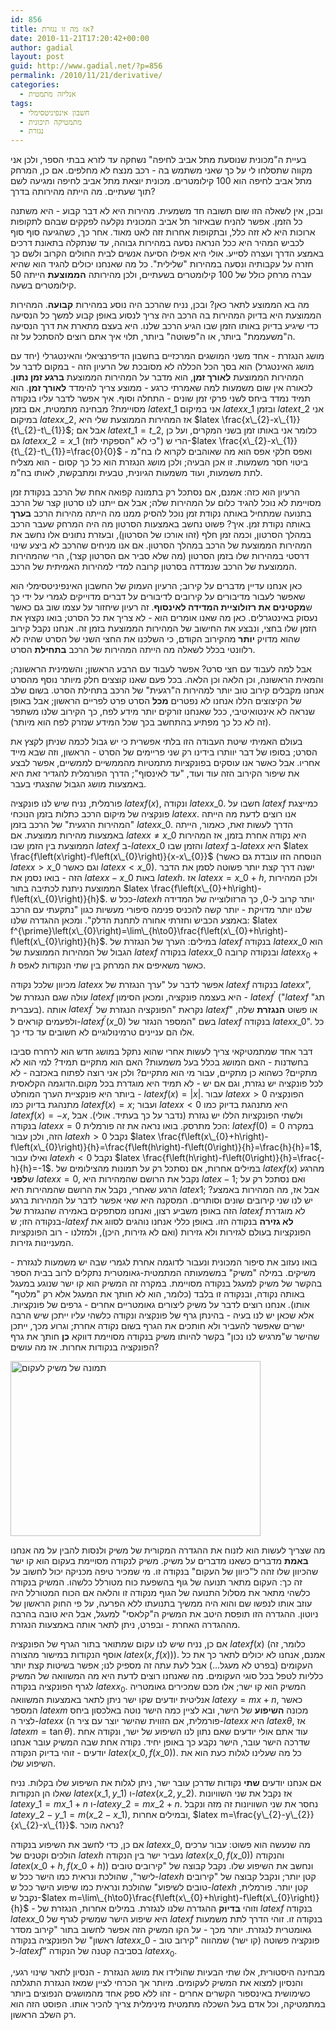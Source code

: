 ```yaml
---
id: 856
title: אז מה זו נגזרת?
date: 2010-11-21T17:20:42+00:00
author: gadial
layout: post
guid: http://www.gadial.net/?p=856
permalink: /2010/11/21/derivative/
categories:
  - אנליזה מתמטית
tags:
  - חשבון אינפיניטסימלי
  - מתמטיקה תיכונית
  - נגזרת
---
```

בעיית ה"מכונית שנוסעת מתל אביב לחיפה" נשחקה עד לזרא בבתי הספר, ולכן אני מקווה שתסלחו לי על כך שאני משתמש בה - רכב מנצח לא מחלפים. אם כן, המרחק מתל אביב לחיפה הוא 100 קילומטרים. מכונית יוצאת מתל אביב לחיפה ומגיעה לשם תוך שעתיים. מה הייתה מהירותה בדרך?

ובכן, אין לשאלה הזו שום תשובה חד משמעית. מהירות היא לא דבר קבוע - היא משתנה כל הזמן. אפשר להניח שבאיזור תל אביב המכונית נקלעה לפקקים שבהם לתקופות ארוכות היא לא זזה כלל, ובתקופות אחרות זזה לאט מאוד. אחר כך, כשהגיעה סוף סוף לכביש המהיר היא ככל הנראה נסעה במהירות גבוהה, עד שנתקלה בתאונת דרכים באמצע הדרך ועצרה לסייע. אולי היא אפילו הסיעה אנשים לבית החולים הקרוב ולשם כך חזרה על עקבותיה ונסעה במהירות "שלילית". כל מה שאנחנו יכולים להגיד הוא שהיא עברה מרחק כולל של 100 קילומטרים בשעתיים, ולכן מהירותה **הממוצעת** הייתה 50 קילומטרים בשעה.

מה בא הממוצע לתאר כאן? ובכן, נניח שהרכב היה נוסע במהירות **קבועה**. המהירות הממוצעת היא בדיוק המהירות בה הרכב היה צריך לנסוע באופן קבוע למשך כל הנסיעה כדי שיגיע בדיוק באותו הזמן שבו הגיע הרכב שלנו. היא בעצם מתארת את דרך הנסיעה ה"משעממת" ביותר, או ה"פשוטה" ביותר, תלוי איך אתם רוצים להסתכל על זה.

מושג הנגזרת - אחד משני המושגים המרכזיים בחשבון הדיפרנציאלי והאינטגרלי (יחד עם מושג האינטגרל) הוא בסך הכל הכללה לא מסובכת של הרעיון הזה - במקום לדבר על המהירות הממוצעת **לאורך זמן**, הוא מדבר על המהירות הממוצעת **ברגע זמן נתון**. לכאורה אין שום משמעות למה שאמרתי כרגע - ממוצע צריך להימדד **לאורך זמן**. הוא תמיד נמדד ביחס לשני פרקי זמן שונים - התחלה וסוף. איך אפשר לדבר עליו בנקודה מסויימת? מבחינה מתמטית, אם בזמן $latex t\_{1}$ אני במיקום $latex x\_{1}$ ובזמן $latex t\_{2}$ אני במיקום $latex x\_{2}$, אז המהירות הממוצעת שלי היא $latex \frac{x\_{2}-x\_{1}}{t\_{2}-t\_{1}}$; אבל אם $latex t\_{1}=t\_{2}$, כלומר אני באותו זמן בשני המקרים, ועל כן גם $latex x\_{2}=x\_{1}$ (כי לא "הספקתי לזוז") הרי ש-$latex \frac{x\_{2}-x\_{1}}{t\_{2}-t\_{1}}=\frac{0}{0}$ ואפס חלקי אפס הוא מה שאוהבים לקרוא לו בח"מ - ביטוי חסר משמעות. זו אכן הבעיה; ולכן מושג הנגזרת הוא כל כך קסום - הוא מצליח לתת משמעות, ועוד משמעות הגיונית, טבעית ומתבקשת, לאותו בח"מ.

הרעיון הוא כזה: אמנם, אם נסתכל רק בתמונה קפואה אחת של הרכב בנקודת זמן מסויימת לא נוכל להגיד כלום על המהירות שלה; אבל אם ייתנו לנו סרטון קצר של הרכב בתנועה שמתחיל באותה נקודת זמן נוכל להסיק ממנו מה הייתה מהירות הרכב **בערך** באותה נקודת זמן. איך? פשוט נחשב באמצעות הסרטון מה היה המרחק שעבר הרכב במהלך הסרטון, וכמה זמן חלף (זהו אורכו של הסרטון), ובעזרת נתונים אלו נחשב את המהירות הממוצעת של הרכב במהלך הסרטון. אם אנו מניחים שהרכב לא ביצע שינוי דרסטי במהירות שלו בזמן הסרטון (מה שלא סביר אם הסרטון קצר), הרי שהמהירות הממוצעת של הרכב שנמדדה בסרטון קרובה למדי למהירות האמיתית של הרכב.

כאן אנחנו עדיין מדברים על קירוב; הרעיון העמוק של החשבון האינפיניטסימלי הוא שאפשר לעבור מדיבורים על קירובים לדיבורים על דברים מדוייקים לגמרי על ידי כך ש**מקטינים את רזולוציית המדידה לאינסוף**. זה רעיון שיחזור על עצמו שוב גם כאשר נעסוק באינטגרלים. כאן מה שאנו אומרים הוא - לא צריך את כל הסרט; בואו נקצוץ את הזמן שלו בחצי, ונבצע את החישוב של המהירות הממוצעת בזמן זה. אנחנו נקבל קירוב שהוא מדויק **יותר** מהקירוב הקודם, כי השלכנו את החצי השני של הסרט שהיה לא רלוונטי בכלל לשאלה מה הייתה המהירות של הרכב **בתחילת** הסרט.

אבל למה לעבוד עם חצי סרט? אפשר לעבוד עם הרבע הראשון; והשמינית הראשונה; והמאית הראשונה, וכן הלאה וכן הלאה. בכל פעם שאנו קוצצים חלק מיותר נוסף מהסרט אנחנו מקבלים קירוב טוב יותר למהירות ה"רגעית" של הרכב בתחילת הסרט. בשום שלב של הקיצוצים הללו אנחנו לא נפטרים **מכל** הסרט פרט לפריים הראשון; אבל באופן שנראה לא אינטואיטיבי, ככל שאנחנו זורקים יותר מידע לפח, כך הקירוב שלנו משתפר (זה לא כל כך מפתיע בהתחשב בכך שכל המידע שנזרק לפח הוא מיותר).

בעולם האמיתי שיטת העבודה הזו בלתי אפשרית כי יש גבול לכמה שניתן לקצץ את הסרט; בסופו של דבר יוותרו בידינו רק שני פריימים של הסרט - הראשון, וזה שבא מייד אחריו. אבל כאשר אנו עוסקים בפונקציות מתמטיות מהממשיים לממשיים, אפשר לבצע את שיפור הקירוב הזה עוד ועוד, "עד לאינסוף"; הדרך הפורמלית להגדיר זאת היא באמצעות מושג הגבול שהצגתי בעבר.

פורמלית, נניח שיש לנו פונקציה $latex f\left(x\right)$, ונקודה $latex x\_{0}$. חשבו על $latex f$ כמייצגת פונקציה של מיקום הרכב כתלות בזמן הנוכחי $latex x$. אנו רוצים לדעת מה הייתה "המהירות הרגעית" של הרכב בזמן $latex x\_{0}$. הדרך לעשות זאת, כאמור, הייתה באמצעות מהירות ממוצעת. אם $latex x\ne x\_{0}$ היא נקודה אחרת בזמן, אז המהירות הממוצעת בין הזמן שבו $latex f$ ב-$latex x\_{0}$ והזמן שבו $latex f$ ב-$latex x$ היא $latex \frac{f\left(x\right)-f\left(x\_{0}\right)}{x-x\_{0}}$ (הנוסחה הזו עובדת גם כאשר $latex x>x\_{0}$ וגם כאשר $latex x<x\_{0}$). ישנה דרך קצת יותר פשוטה לסמן את הדבר הזה - בואו נסמן את $latex x-x\_{0}$ באות $latex h$. אז $latex x=x\_{0}+h$, ולכן המהירות הממוצעת ניתנת לכתיבה בתור $latex \frac{f\left(x\_{0}+h\right)-f\left(x\_{0}\right)}{h}$. ככל ש-$latex h$ יותר קרוב ל-0, כך הרזולוצייה של המדידה שלנו יותר מדויקת - יותר קשה להכניס פנימה סיפורי מעשיות כגון "נתקעתי עם הרכב באמצע הכביש וחזרתי אחורה לתחנת הדלק". ומכאן ההגדרה שלנו: $latex f^{\prime}\left(x\_{0}\right)=\lim\_{h\to0}\frac{f\left(x\_{0}+h\right)-f\left(x\_{0}\right)}{h}$. במילים: הערך של הנגזרת של $latex f$ בנקודה $latex x\_{0}$ הוא הגבול של המהירות הממוצעת של $latex f$ בנקודה $latex x\_{0}$ ובנקודה קרובה $latex x_{0}+h$ כאשר משאיפים את המרחק בין שתי הנקודות לאפס.

מכיוון שלכל נקודה $latex x$ אפשר לדבר על "ערך הנגזרת של $latex f$ בנקודה $latex x$", עולה שגם הנגזרת של $latex f$ היא בעצמה פונקציה, ומכאן הסימון - $latex f^{\prime}$ ("$latex f$ תג" בעברית). אותה $latex f^{\prime}$ נקראת "הפונקציה הנגזרת של $latex f$" או פשוט **הנגזרת** שלה, ולפעמים קוראים ל-$latex f^{\prime}\left(x\_{0}\right)$ בשם "המספר הנגזר של $latex f$ בנקודה $latex x\_{0}$". כל אלו הם עניינים טרמינולוגיים לא חשובים עד כדי כך.

דבר אחד שמתמטיקאי צריך לעשות אחרי שהוא נתקל במושג חדש הוא לרחרח סביבו בחשדנות - האם המושג בכלל בעל משמעות? האם הוא מתקיים תמיד? למי הוא לא מתקיים? כשהוא כן מתקיים, עבור מי הוא מתקיים? ולכן אני רוצה לפתוח באכזבה - לא לכל פונקציה יש נגזרת, וגם אם יש - לא תמיד היא מוגדרת בכל מקום.הדוגמה הקלאסית ביותר היא פונקציית הערך המוחלט - $latex f\left(x\right)=\left|x\right|$. עבור $latex x>0$ הפונקציה מתנהגת בדיוק כמו $latex f\left(x\right)=x$; ועבור $latex x<0$ היא מתנהגת בדיוק כמו $latex f\left(x\right)=-x$, ולשתי הפונקציות הללו יש נגזרת (נדבר על כך בעתיד. אולי). אבל בנקודה $latex x=0$ הכל מתרסק. בואו נראה את זה פורמלית: $latex f\left(0\right)=0$ במקרה הזה, ולכן עבור $latex h>0$ נקבל $latex \frac{f\left(x\_{0}+h\right)-f\left(x\_{0}\right)}{h}=\frac{f\left(h\right)-f\left(0\right)}{h}=\frac{h}{h}=1$, ואילו עבור $latex h<0$ נקבל $latex \frac{f\left(h\right)-f\left(0\right)}{h}=\frac{-h}{h}=-1$. במילים אחרות, אם נסתכל רק על תמונות מהצילומים של $latex f\left(x\right)$ מהרגע ש**לפני** $latex x=0$, נקבל את הרושם שהמהירות היא $latex -1$; ואם נסתכל רק על הרגע שאחרי, נקבל את הרושם שהמהירות היא $latex 1$; אבל אז, מה המהירות באמצע? יש לנו שני קירובים שונים וסותרים. המסקנה היא שאי אפשר לדבר על המהירות ברגע הזה באופן משביע רצון, ואנחנו מסתפקים באמירה שהנגזרת של $latex f$ לא מוגדרת בנקודה הזו; ש-$latex f$ **לא גזירה** בנקודה הזו. באופן כללי אנחנו נוהגים לסווג את הפונקציות בעולם לגזירות ולא גזירות (ואם לא גזירות, היכן), ולמזלנו - רוב הפונקציות המעניינות גזירות.

בואו נעזוב את סיפור המכונית ונעבור לדוגמה אחרת לגמרי שבה יש משמעות לנגזרת - משיקים. במילה "משיק" במשמעותה המתמטית-גאומטרית נתקלים לרוב בבית הספר בהקשר של משיק למעגל בנקודה מסויימת. במקרה זה המשיק הוא קו ישר שנוגע במעגל באותה נקודה, ובנקודה זו בלבד (כלומר, הוא לא חותך את המעגל אלא רק "מלטף" אותו). אנחנו רוצים לדבר על משיק ליצורים גאומטריים אחרים - גרפים של פונקציות. אלא שכאן יש לנו בעיה - בהינתן גרף של פונקציה ונקודה כלשהי עליו ייתכן שיש הרבה ישרים שאפשר להעביר ולא חותכים את הגרף בשום נקודה אחרת; וגרוע מכך, ייתכן שהישר ש"מרגיש לנו נכון" בקשר להיותו משיק בנקודה מסויימת דווקא **כן** חותך את גרף הפונקציה בנקודות אחרות. אז מה עושים?

<div class="mceTemp">
  <dl id="attachment_857" class="wp-caption alignnone" style="width: 410px;">
    <dt class="wp-caption-dt">
      <a href="http://www.gadial.net/wp-content/uploads/2010/11/400px-Tangent_to_a_curve.svg_.png"><img class="size-full wp-image-857" title="400px-Tangent_to_a_curve.svg" src="http://www.gadial.net/wp-content/uploads/2010/11/400px-Tangent_to_a_curve.svg_.png" alt="תמונה של משיק לעקום" width="400" height="280" /></a>
    </dt>
  </dl>
</div>

מה שצריך לעשות הוא לזנוח את ההגדרה המקורית של משיק ולנסות להבין על מה אנחנו **באמת** מדברים כשאנו מדברים על משיק. משיק לנקודה מסויימת בעקום הוא קו ישר שהכיוון שלו זהה ל"כיוון של העקום" בנקודה זו. מי שמכיר טיפה מכניקה יכול לחשוב על זה כך: העקום מתאר תנועה של גוף בהשפעת כוח מטורלל כלשהו. המשיק בנקודה כלשהי מתאר את מסלול התנועה של הגוף מנקודה זו והלאה אם הכוח המטורלל היה עוזב אותו לנפשו שם והוא היה ממשיך בתנועתו ללא הפרעה, על פי החוק הראשון של ניוטון. ההגדרה הזו תופסת היטב את המשיק ה"קלאסי" למעגל, אבל היא טובה בהרבה מההגדרה האחרת - ובפרט, ניתן לתאר אותה באמצעות הנגזרת.

אם כן, נניח שיש לנו עקום שמתואר בתור הגרף של הפונקציה $latex f\left(x\right)$ (כלומר, זה אוסף הנקודות במישור מהצורה $latex \left(x,f\left(x\right)\right)$). אמנם, אנחנו לא יכולים לתאר כך את כל העקומים (בפרט לא מעגל&#8230;) אבל לעת עתה זה מספיק לנו; אפשר בשיטות קצת יותר כלליות לטפל בכל סוגי העקומים. מה שאנחנו רוצים לדעת היא מה המשוואה של המשיק לגרף הפונקציה בנקודה $latex x_{0}$. המשיק הוא קו ישר; אלו מכם שמכירים גאומטריה אנליטית יודעים שקו ישר ניתן לתאר באמצעות המשוואה $latex y=mx+n$, כאשר המספר $latex m$ מכונה **השיפוע** של הישר, ובא לציין כמה הישר נוטה באלכסון ביחס לציר ה-$latex x$ (פורמלית, אם הזווית שהישר יוצר עם ציר ה-$latex x$ היא $latex \theta$, אז $latex m=\tan\theta$). עוד אתם אולי יודעים שאם נתון לנו השיפוע של ישר, ונקודה אחת שדרכה הישר עובר, הישר נקבע כך באופן יחיד. נקודה אחת שבה המשיק עובר אנחנו יודעים - זוהי בדיוק הנקודה $latex \left(x\_{0},f\left(x\_{0}\right)\right)$. כל מה שעלינו לגלות כעת הוא את השיפוע שלו.

אם אנחנו יודעים **שתי** נקודות שדרכן עובר ישר, ניתן לגלות את השיפוע שלו בקלות. נניח שאלו הן הנקודות $latex \left(x\_{1},y\_{1}\right)$ ו-$latex \left(x\_{2},y\_{2}\right)$. אז נקבל את שני השוויונות $latex y\_{1}=mx\_{1}+n$ ו-$latex y\_{2}=mx\_{2}+n$. נחסר את שני השוויונות זה מזה ונקבל $latex y\_{2}-y\_{1}=m\left(x\_{2}-x\_{1}\right)$, ובמילים אחרות, $latex m=\frac{y\_{2}-y\_{2}}{x\_{2}-x\_{1}}$. נראה מוכר?

אם כן, כדי לחשב את השיפוע בנקודה $latex x\_{0}$, מה שנעשה הוא פשוט: עבור ערכים הולכים וקטנים של $latex h$ נעביר ישר בין הנקודה $latex \left(x\_{0},f\left(x\_{0}\right)\right)$ והנקודה $latex \left(x\_{0}+h,f\left(x\_{0}+h\right)\right)$ ונחשב את השיפוע שלו. נקבל קבוצה של "קירובים טובים לישר", שהולכת ונראית כמו הישר ככל ש-$latex h$ קטן יותר; ונקבל קבוצה של "קירובים טובים לשיפוע" שהולכת ונראית כמו שיפוע הישר ככל ש-$latex h$ קטן יותר. פורמלית, נקבל ש-$latex m=\lim\_{h\to0}\frac{f\left(x\_{0}+h\right)-f\left(x\_{0}\right)}{h}$ - וזוהי **בדיוק** ההגדרה שלנו לנגזרת. במילים אחרות, הנגזרת של $latex f$ בנקודה $latex x\_{0}$ היא שיפוע הישר שמשיק לגרף של $latex f$ בנקודה זו. זוהי הדרך לתת משמעות גאומטרית לנגזרת. יותר מכך - על הקו המשיק הזה אפשר לחשוב בתור "קירוב מסדר ראשון" של הפונקציה בנקודה $latex x\_{0}$ - פונקציה פשוטה (קו ישר) שמהווה "קירוב טוב ל-$latex f$" בסביבה קטנה של הנקודה $latex x_{0}$.

מבחינה היסטורית, אלו שתי הבעיות שהולידו את מושג הנגזרת - הנסיון לתאר שינוי רגעי, והנסיון למצוא את המשיק לעקומים. מיותר אך הכרחי לציין שמאז הנגזרת התגלתה כשימושית באינספור הקשרים אחרים - זהו ללא ספק אחד מהמושגים הנפוצים ביותר במתמטיקה, וכל אדם בעל השכלה מתמטית מינימלית צריך להכיר אותו. הפוסט הזה הוא רק השלב הראשון.